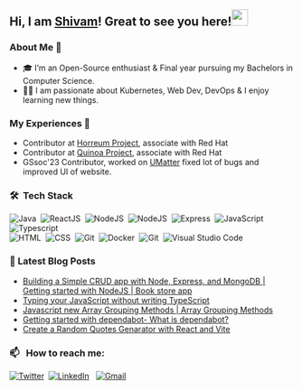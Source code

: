 
 ## Hi, I am [Shivam](https://bio.link/shivams)! Great to see you here!<img src="https://github.com/TheDudeThatCode/TheDudeThatCode/blob/master/Assets/Hi.gif" width="29"> 
 
### About Me 🚀
* 🎓 I’m an Open-Source enthusiast & Final year pursuing my Bachelors in Computer Science.
* 👨‍💻 I am passionate about Kubernetes, Web Dev, DevOps & I enjoy learning new things.
### My Experiences 🙌
* Contributor at [Horreum Project](https://github.com/Hyperfoil/Horreum), associate with Red Hat
* Contributor at [Quinoa Project](https://github.com/quarkiverse/quarkus-quinoa), associate with Red Hat
* GSsoc'23 Contributor, worked on [UMatter](https://github.com/MonalikaPatnaik/UMatter) fixed lot of bugs and improved UI of website.
    
### 🛠 &nbsp;Tech Stack
 
![Java](https://img.shields.io/badge/-Java-05122A?style=flat&logo=openjdk)&nbsp;
![ReactJS](https://img.shields.io/badge/-React-05122A?style=flat&logo=react)&nbsp;
![NodeJS](https://img.shields.io/badge/-NodeJS-05122A?style=flat&logo=node.js)&nbsp;
![NodeJS](https://img.shields.io/badge/-NextJS-05122A?style=flat&logo=next.js)&nbsp;
![Express](https://img.shields.io/badge/-Express-05122A?style=flat&logo=express)&nbsp;
![JavaScript](https://img.shields.io/badge/-JavaScript-05122A?style=flat&logo=javascript)&nbsp;
![Typescript](https://img.shields.io/badge/-TypeScript-05122A?style=flat&logo=typescript)<br/>
![HTML](https://img.shields.io/badge/-HTML-05122A?style=flat&logo=HTML5)&nbsp;
![CSS](https://img.shields.io/badge/-CSS-05122A?style=flat&logo=CSS3&logoColor=1572B6)&nbsp;
![Git](https://img.shields.io/badge/-Git-05122A?style=flat&logo=git)&nbsp;
![Docker](https://img.shields.io/badge/-Docker-05122A?style=flat&logo=docker)&nbsp;
![Git](https://img.shields.io/badge/-Kubernetes-05122A?style=flat&logo=kubernetes)&nbsp;
![Visual Studio Code](https://img.shields.io/badge/-Visual%20Studio%20Code-05122A?style=flat&logo=visual-studio-code&logoColor=007ACC)&nbsp;


### 📕 Latest Blog Posts

<!-- BLOG-POST-LIST:START -->
- [Building a Simple CRUD app with Node, Express, and MongoDB | Getting started with NodeJS | Book store app](https://shivam-sharma.hashnode.dev/building-a-simple-crud-app-with-node-express-and-mongodb-getting-started-with-nodejs-book-store-app)
- [Typing your JavaScript without writing TypeScript](https://shivam-sharma.hashnode.dev/typing-your-javascript-without-writing-typescript)
- [Javascript new Array Grouping Methods |  Array Grouping Methods](https://shivam-sharma.hashnode.dev/javascript-new-array-grouping-methods-array-grouping-methods)
- [Getting started with dependabot- What is dependabot?](https://shivam-sharma.hashnode.dev/getting-started-with-dependabot-what-is-dependabot)
- [Create a  Random Quotes Genarator with React  and Vite](https://shivam-sharma.hashnode.dev/create-a-random-quotes-genarator-with-react-and-vite)
<!-- BLOG-POST-LIST:END -->

### 📫 &nbsp; How to reach me:

<a href="https://twitter.com/shivamstwt1/"><img alt="Twitter" src="https://img.shields.io/badge/Twitter%20-%230077B5.svg?&style=flat&logo=twitter&logoColor=white"/></a>&nbsp;
<a href="https://www.linkedin.com/in/meshivamsharma/"><img alt="LinkedIn" src="https://img.shields.io/badge/linkedin%20-%230077B5.svg?&style=flat&logo=linkedin&logoColor=white"/></a> &nbsp;
<a href="mailto:meshivam81@gmail.com"><img alt="Gmail" src="https://img.shields.io/badge/Gmail-D14836?style=flat&logo=gmail&logoColor=white" /></a> &nbsp;

<!--- ### 🏆 Achievement.
[![@shivamsharma7's Holopin board](https://holopin.me/shivamsharma7)](https://holopin.io/@shivamsharma7) -->
